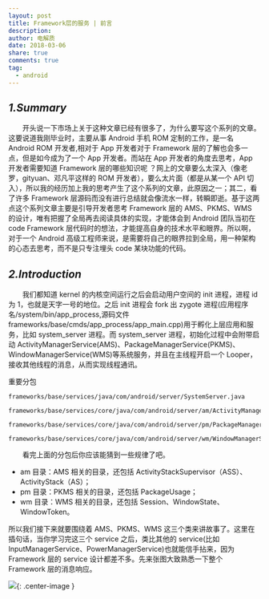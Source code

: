 ```yaml
---
layout: post
title: Framework层的服务 | 前言
description:
author: 电解质
date: 2018-03-06
share: true
comments: true
tag:
  - android
---
```


<!-- * TOC
{:toc} -->

## _1.Summary_

&emsp;&emsp;开头说一下市场上关于这种文章已经有很多了，为什么要写这个系列的文章。这要说道我刚毕业时，主要从事 Android 手机 ROM 定制的工作，是一名 Android ROM 开发者,相对于 App 开发者对于 Framework 层的了解也会多一点，但是如今成为了一个 App 开发者。而站在 App 开发者的角度去思考，App 开发者需要知道 Framework 层的哪些知识呢 ？网上的文章要么太深入（像老罗，gityuan、邓凡平这样的 ROM 开发者），要么太片面（都是从某一个 API 切入），所以我的经历加上我的思考产生了这个系列的文章，此原因之一；其二，看了许多 Framework 层源码而没有进行总结就会像流水一样，转瞬即逝。基于这两点这个系列文章主要是引导开发者思考 Framework 层的 AMS、PKMS、WMS 的设计，唯有把握了全局再去阅读具体的实现，才能体会到 Android 团队当初在 code Framework 层代码时的想法，才能提高自身的技术水平和眼界。所以啊，对于一个 Android 高级工程师来说，是需要将自己的眼界拉到全局，用一种架构的心态去思考，而不是只专注埋头 code 某块功能的代码。

## _2.Introduction_

&emsp;&emsp;我们都知道 kernel 的内核空间运行之后会启动用户空间的 init 进程，进程 id 为 1，也就是天字一号的地位。之后 init 进程会 fork 出 zygote 进程(应用程序名/system/bin/app_process,源码文件 frameworks/base/cmds/app_process/app_main.cpp)用于孵化上层应用和服务，比如 system_server 进程。而 system_server 进程，初始化过程中会附带启动 ActivityManagerService(AMS)、PackageManagerService(PKMS)、WindowManagerService(WMS)等系统服务，并且在主线程开启一个 Looper，接收其他线程的消息，从而实现线程通讯。

重要分包

```
frameworks/base/services/java/com/android/server/SystemServer.java

frameworks/base/services/core/java/com/android/server/am/ActivityManagerService.java

frameworks/base/services/core/java/com/android/server/pm/PackageManagerService.java

frameworks/base/services/core/java/com/android/server/wm/WindowManagerService.java
```

&emsp;&emsp;看完上面的分包后你应该能猜到一些规律了吧。

- am 目录：AMS 相关的目录，还包括 ActivityStackSupervisor（ASS）、ActivityStack（AS）；
- pm 目录：PKMS 相关的目录，还包括 PackageUsage；
- wm 目录：WMS 相关的目录，还包括 Session、WindowState、WindowToken。

所以我们接下来就要围绕着 AMS、PKMS、WMS 这三个类来讲故事了。这里在插句话，当你学习完这三个 service 之后，类比其他的 service(比如 InputManagerService、PowerManagerService)也就能信手拈来，因为 Framework 层的 service 设计都差不多。先来张图大致熟悉一下整个 Framework 层的消息响应。

![]({{site.asseturl}}/android-framework/android-framework-architecture.png){: .center-image }
